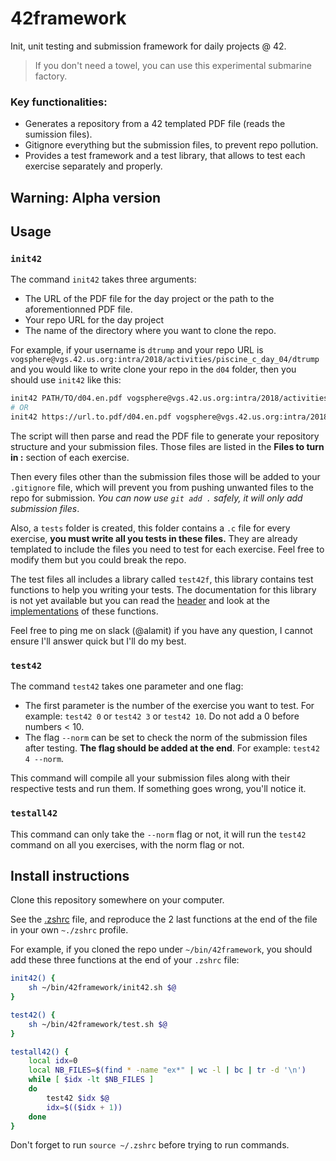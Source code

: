 # 42framework
Init, unit testing and submission framework for daily projects @ 42.
> If you don't need a towel, you can use this experimental submarine factory.

### Key functionalities:
- Generates a repository from a 42 templated PDF file (reads the sumission files).
- Gitignore everything but the submission files, to prevent repo pollution.
- Provides a test framework and a test library, that allows to test each exercise separately and properly.

## Warning: Alpha version

## Usage

### `init42`

The command `init42` takes three arguments:
- The URL of the PDF file for the day project or the path to the aforementionned PDF file.
- Your repo URL for the day project
- The name of the directory where you want to clone the repo.

For example, if your username is `dtrump` and your repo URL is `vogsphere@vgs.42.us.org:intra/2018/activities/piscine_c_day_04/dtrump` and you would like to write clone your repo in the `d04` folder, then you should use `init42` like this:

```sh
init42 PATH/TO/d04.en.pdf vogsphere@vgs.42.us.org:intra/2018/activities/piscine_c_day_04/dtrump d04
# OR
init42 https://url.to.pdf/d04.en.pdf vogsphere@vgs.42.us.org:intra/2018/activities/piscine_c_day_04/dtrump d04
```

The script will then parse and read the PDF file to generate your repository structure and your submission files. Those files are listed in the **Files to turn in :** section of each exercise.

Then every files other than the submission files those will be added to your `.gitignore` file, which will prevent you from pushing unwanted files to the repo for submission. *You can now use `git add .` safely, it will only add submission files*.

Also, a `tests` folder is created, this folder contains a `.c` file for every exercise, **you must write all you tests in these files.** They are already templated to include the files you need to test for each exercise. Feel free to modify them but you could break the repo.

The test files all includes a library called `test42f`, this library contains test functions to help you writing your tests. The documentation for this library is not yet available but you can read the [header](https://github.com/alamit/42framework/blob/master/lib/test42f/include/test42f.h) and look at the [implementations](https://github.com/alamit/42framework/tree/master/lib/test42f/src) of these functions.

Feel free to ping me on slack (@alamit) if you have any question, I cannot ensure I'll answer quick but I'll do my best.

### `test42`

The command `test42` takes one parameter and one flag:
- The first parameter is the number of the exercise you want to test. For example: `test42 0` or `test42 3` or `test42 10`. Do not add a 0 before numbers < 10.
- The flag `--norm` can be set to check the norm of the submission files after testing. **The flag should be added at the end**. For example: `test42 4 --norm`.

This command will compile all your submission files along with their respective tests and run them. If something goes wrong, you'll notice it.

### `testall42`

This command can only take the `--norm` flag or not, it will run the `test42` command on all you exercises, with the norm flag or not.

## Install instructions

Clone this repository somewhere on your computer.

See the [.zshrc](https://github.com/alamit/42framework/blob/master/.zshrc) file, and reproduce the 2 last functions at the end of the file in your own `~./zshrc` profile.

For example, if you cloned the repo under `~/bin/42framework`, you should add these three functions at the end of your `.zshrc` file:
```sh
init42() {
	sh ~/bin/42framework/init42.sh $@
}

test42() {
	sh ~/bin/42framework/test.sh $@
}

testall42() {
	local idx=0
	local NB_FILES=$(find * -name "ex*" | wc -l | bc | tr -d '\n')
	while [ $idx -lt $NB_FILES ]
	do
		test42 $idx $@
		idx=$(($idx + 1))
	done
}
```

Don't forget to run `source ~/.zshrc` before trying to run commands.
